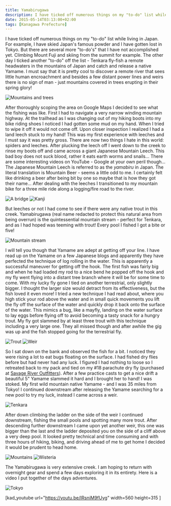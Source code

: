```yaml
---
title: Yamabirugawa
description: I have ticked off numerous things on my "to-do" list while living in Japan. For example, I have skied Japan's famous powder and I have gotten lost in Tokyo. But...
date: 2015-05-14T03:13:00+02:00
tags: [Kanagawa Prefecture]
---
```

<div class=“text-lg m-2”>
<p class="mb-2">I have ticked off numerous things on my "to-do" list while living in Japan. For example, I have skied Japan's famous powder and I have gotten lost in Tokyo. But there are several more "to-do's" that I have not accomplished yet. Climbing Mount Fuji and skiing from the summit for example. The other day I ticked another "to-do" off the list - Tenkara fly-fish a remote headwaters in the mountains of Japan and catch and release a native Yamame. I must say that it is pretty cool to discover a remote river that sees little human encroachment and besides a few distant power lines and weirs there is no sign of man - just mountains covered in trees erupting in their spring glory!</p>

<img class="w-8/12 rounded-lg shadow-lg mx-auto" src="https://fallfish-tenkara-images.s3-us-west-1.amazonaws.com/FfT+-+Leech+Creek/yamabiru-creek-tenkara-japan-tokyo-a.JPG" alt="Mountains and trees" />

<p class="mb-2 mt-2">After thoroughly scoping the area on Google Maps I decided to see what the fishing was like. First I had to navigate a very narrow winding mountain highway. At the trailhead as I was changing out of my hiking boots into my bike riding shoes I noticed I had gotten some mud on my hand. When I tried to wipe it off it would not come off. Upon closer inspection I realized I had a land leech stuck to my hand! This was my first experience with leeches and I must say it was pretty gross. There are now two things I hate in this world: spiders and leeches. After plucking the leech off I went down to the creek to rinse my boots off and came across a giant Japanese Mountain Leech. This bad boy does not suck blood, rather it eats earth worms and snails... There are some interesting videos on YouTube - Google at your own peril though... The Japanese Mountain Leech is referred to as the <em>yamabiru</em> in Japan. The literal translation is Mountain Beer - seems a little odd to me. I certainly felt like drinking a beer after being bit by one so maybe that is how they got their name... After dealing with the leeches I transitioned to my mountain bike for a three mile ride along a logging/fire road to the river.</p>

<img class="w-8/12 rounded-lg shadow-lg mx-auto" src="https://fallfish-tenkara-images.s3-us-west-1.amazonaws.com/FfT+-+Leech+Creek/yamabiru-creek-tenkara-japan-tokyo-bridge-a.JPG" alt="A bridge" />

<img class="w-8/12 rounded-lg shadow-lg mx-auto" src="https://fallfish-tenkara-images.s3-us-west-1.amazonaws.com/FfT+-+Leech+Creek/yamabiru-creek-tenkara-japan-tokyo-kanji-a.JPG" alt="Kanji" />

<p class="mb-2 mt-2">But leeches or not I had come to see if there were any native trout in this creek. Yamabirugawa (real name redacted to protect this natural area from being overrun) is the quintessential mountain stream - perfect for Tenkara, and as I had hoped was teeming with trout! Every pool I fished I got a bite or five!</p>

<img class="w-8/12 rounded-lg shadow-lg mx-auto" src="https://fallfish-tenkara-images.s3-us-west-1.amazonaws.com/FfT+-+Leech+Creek/yamabiru-creek-tenkara-japan-tokyo-keiryu-a.JPG" alt="Mountain stream" />

<p class="mb-2 mt-2">I will tell you though that Yamame are adept at getting off your line. I have read up on the Yamame on a few Japanese blogs and apparently they have perfected the technique of log rolling in the water. This is apparently a successful maneuver for getting off the hook. The first fish was fairly big and when he had loaded my rod to a nice bend he popped off the hook and my fly went flying into a distant tree branch where it will be for some time to come. With my lucky fly gone I tied on another terrestrial, only slightly bigger. I thought the larger size would detract from its effectiveness, but the fish loved it even more! I tried a new technique I had read about, where you high stick your rod above the water and in small quick movements you lift the fly off the surface of the water and quickly drop it back onto the surface of the water. This mimics a bug, like a mayfly, landing on the water surface to lay eggs before flying off to avoid becoming a tasty snack for a hungry trout. My fly got slammed by at least three trout with this technique including a very large one. They all missed though and after awhile the gig was up and the fish stopped going for the terrestrial fly.</p>

<img class="w-8/12 rounded-lg shadow-lg mx-auto" src="https://fallfish-tenkara-images.s3-us-west-1.amazonaws.com/FfT+-+Leech+Creek/yamabiru-creek-tenkara-japan-tokyo-trout-keiryu-a.JPG" alt="Trout" />

<img class="w-8/12 rounded-lg shadow-lg mx-auto" src="https://fallfish-tenkara-images.s3-us-west-1.amazonaws.com/FfT+-+Leech+Creek/yamabiru-creek-tenkara-japan-tokyo-weir-yamame.jpg" alt="Weir" />

<p class="mb-2 mt-2">So I sat down on the bank and observed the fish for a bit. I noticed they were rising a lot to eat bugs floating on the surface. I had fished dry flies before but had never had any luck. I figured I had nothing to loose so I retreated back to my pack and tied on my #18 parachute dry fly (purchased at <a href="https://www.savageriveroutfitters.com/" target="_blank">Savage River Outfitters</a>). After a few practice casts to get a nice drift a beautiful 5" Yamame slammed it hard and I brought her to hand! I was stoked. My first wild mountain native Yamame - <span class="underline;">and</span> I was 35 miles from Tokyo! I continued downstream after releasing the Yamame searching for a new pool to try my luck, instead I came across a weir.</p>

<img class="w-8/12 rounded-lg shadow-lg mx-auto" src="https://fallfish-tenkara-images.s3-us-west-1.amazonaws.com/FfT+-+Leech+Creek/yamabiru-creek-tenkara-japan-tokyo-weir.jpg" alt="Tenkara" />

<p class="mb-2 mt-2">After down climbing the ladder on the side of the weir I continued downstream, fishing the small pools and spotting many more trout. After descending further downstream I came upon yet another weir, this one was bigger than the last and the ladder deposited you on the side of a cliff above a very deep pool. It looked pretty technical and time consuming and with three hours of hiking, biking, and driving ahead of me to get home I decided it would be prudent to head home.</p>

<img class="w-8/12 rounded-lg shadow-lg mx-auto" src="https://fallfish-tenkara-images.s3-us-west-1.amazonaws.com/FfT+-+Leech+Creek/yamabiru-creek-tenkara-japan-tokyo-wier-mountains.jpg" alt="Mountains" />

<img class="w-8/12 rounded-lg shadow-lg mx-auto" src="https://fallfish-tenkara-images.s3-us-west-1.amazonaws.com/FfT+-+Leech+Creek/yamabiru-creek-tenkara-japan-tokyo-wisteria-a.JPG" alt="Wisteria" />

<p class="mt-2">The Yamabirugawa is very extensive creek. I am hoping to return with overnight gear and spend a few days exploring it in its entirety. Here is a video I put together of the days adventures.</p>

<img class="w-8/12 rounded-lg shadow-lg mx-auto" src="https://fallfish-tenkara-images.s3-us-west-1.amazonaws.com/FfT+-+Leech+Creek/yamabiru-creek-tenkara-japan-tokyo.jpg" alt="Tokyo" />

[kad_youtube url="https://youtu.be/IRsniM9fUyg" width=560 height=315 ]</p>
</div>